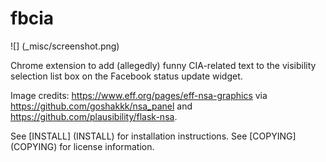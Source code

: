 # fbcia

![] (_misc/screenshot.png)

Chrome extension to add (allegedly) funny CIA-related text to the
visibility selection list box on the Facebook status update widget.

Image credits: https://www.eff.org/pages/eff-nsa-graphics
via https://github.com/goshakkk/nsa_panel and
https://github.com/plausibility/flask-nsa.


See [INSTALL] (INSTALL) for installation instructions.
See [COPYING] (COPYING) for license information.

